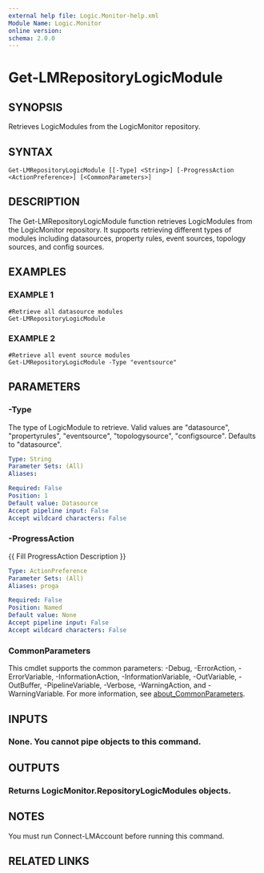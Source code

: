```yaml
---
external help file: Logic.Monitor-help.xml
Module Name: Logic.Monitor
online version:
schema: 2.0.0
---
```


# Get-LMRepositoryLogicModule

## SYNOPSIS
Retrieves LogicModules from the LogicMonitor repository.

## SYNTAX

```
Get-LMRepositoryLogicModule [[-Type] <String>] [-ProgressAction <ActionPreference>] [<CommonParameters>]
```

## DESCRIPTION
The Get-LMRepositoryLogicModule function retrieves LogicModules from the LogicMonitor repository.
It supports retrieving different types of modules including datasources, property rules, event sources, topology sources, and config sources.

## EXAMPLES

### EXAMPLE 1
```
#Retrieve all datasource modules
Get-LMRepositoryLogicModule
```

### EXAMPLE 2
```
#Retrieve all event source modules
Get-LMRepositoryLogicModule -Type "eventsource"
```

## PARAMETERS

### -Type
The type of LogicModule to retrieve.
Valid values are "datasource", "propertyrules", "eventsource", "topologysource", "configsource".
Defaults to "datasource".

```yaml
Type: String
Parameter Sets: (All)
Aliases:

Required: False
Position: 1
Default value: Datasource
Accept pipeline input: False
Accept wildcard characters: False
```

### -ProgressAction
{{ Fill ProgressAction Description }}

```yaml
Type: ActionPreference
Parameter Sets: (All)
Aliases: proga

Required: False
Position: Named
Default value: None
Accept pipeline input: False
Accept wildcard characters: False
```

### CommonParameters
This cmdlet supports the common parameters: -Debug, -ErrorAction, -ErrorVariable, -InformationAction, -InformationVariable, -OutVariable, -OutBuffer, -PipelineVariable, -Verbose, -WarningAction, and -WarningVariable. For more information, see [about_CommonParameters](http://go.microsoft.com/fwlink/?LinkID=113216).

## INPUTS

### None. You cannot pipe objects to this command.
## OUTPUTS

### Returns LogicMonitor.RepositoryLogicModules objects.
## NOTES
You must run Connect-LMAccount before running this command.

## RELATED LINKS
